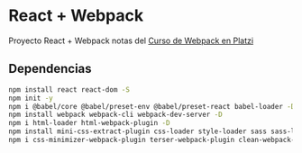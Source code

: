 # React + Webpack
Proyecto React + Webpack notas del [Curso de Webpack en Platzi](https://platzi.com/clases/webpack/)



## Dependencias
```sh
npm install react react-dom -S
npm init -y
npm i @babel/core @babel/preset-env @babel/preset-react babel-loader -D
npm install webpack webpack-cli webpack-dev-server -D
npm i html-loader html-webpack-plugin -D
npm install mini-css-extract-plugin css-loader style-loader sass sass-loader -D
npm i css-minimizer-webpack-plugin terser-webpack-plugin clean-webpack-plugin css
```